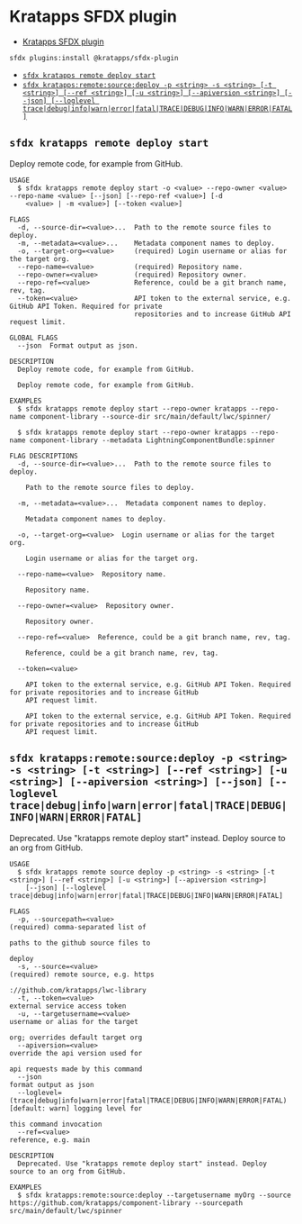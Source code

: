 # Kratapps SFDX plugin

<!-- toc -->

- [Kratapps SFDX plugin](#kratapps-sfdx-plugin)
<!-- tocstop -->

<!-- install -->

```shell
sfdx plugins:install @kratapps/sfdx-plugin
```

<!-- commands -->

- [`sfdx kratapps remote deploy start`](#sfdx-kratapps-remote-deploy-start)
- [`sfdx kratapps:remote:source:deploy -p <string> -s <string> [-t <string>] [--ref <string>] [-u <string>] [--apiversion <string>] [--json] [--loglevel trace|debug|info|warn|error|fatal|TRACE|DEBUG|INFO|WARN|ERROR|FATAL]`](#sfdx-kratappsremotesourcedeploy--p-string--s-string--t-string---ref-string--u-string---apiversion-string---json---loglevel-tracedebuginfowarnerrorfataltracedebuginfowarnerrorfatal)

## `sfdx kratapps remote deploy start`

Deploy remote code, for example from GitHub.

```
USAGE
  $ sfdx kratapps remote deploy start -o <value> --repo-owner <value> --repo-name <value> [--json] [--repo-ref <value>] [-d
    <value> | -m <value>] [--token <value>]

FLAGS
  -d, --source-dir=<value>...  Path to the remote source files to deploy.
  -m, --metadata=<value>...    Metadata component names to deploy.
  -o, --target-org=<value>     (required) Login username or alias for the target org.
  --repo-name=<value>          (required) Repository name.
  --repo-owner=<value>         (required) Repository owner.
  --repo-ref=<value>           Reference, could be a git branch name, rev, tag.
  --token=<value>              API token to the external service, e.g. GitHub API Token. Required for private
                               repositories and to increase GitHub API request limit.

GLOBAL FLAGS
  --json  Format output as json.

DESCRIPTION
  Deploy remote code, for example from GitHub.

  Deploy remote code, for example from GitHub.

EXAMPLES
  $ sfdx kratapps remote deploy start --repo-owner kratapps --repo-name component-library --source-dir src/main/default/lwc/spinner/

  $ sfdx kratapps remote deploy start --repo-owner kratapps --repo-name component-library --metadata LightningComponentBundle:spinner

FLAG DESCRIPTIONS
  -d, --source-dir=<value>...  Path to the remote source files to deploy.

    Path to the remote source files to deploy.

  -m, --metadata=<value>...  Metadata component names to deploy.

    Metadata component names to deploy.

  -o, --target-org=<value>  Login username or alias for the target org.

    Login username or alias for the target org.

  --repo-name=<value>  Repository name.

    Repository name.

  --repo-owner=<value>  Repository owner.

    Repository owner.

  --repo-ref=<value>  Reference, could be a git branch name, rev, tag.

    Reference, could be a git branch name, rev, tag.

  --token=<value>

    API token to the external service, e.g. GitHub API Token. Required for private repositories and to increase GitHub
    API request limit.

    API token to the external service, e.g. GitHub API Token. Required for private repositories and to increase GitHub
    API request limit.
```

## `sfdx kratapps:remote:source:deploy -p <string> -s <string> [-t <string>] [--ref <string>] [-u <string>] [--apiversion <string>] [--json] [--loglevel trace|debug|info|warn|error|fatal|TRACE|DEBUG|INFO|WARN|ERROR|FATAL]`

Deprecated. Use "kratapps remote deploy start" instead. Deploy source to an org from GitHub.

```
USAGE
  $ sfdx kratapps remote source deploy -p <string> -s <string> [-t <string>] [--ref <string>] [-u <string>] [--apiversion <string>]
    [--json] [--loglevel trace|debug|info|warn|error|fatal|TRACE|DEBUG|INFO|WARN|ERROR|FATAL]

FLAGS
  -p, --sourcepath=<value>                                                          (required) comma-separated list of
                                                                                    paths to the github source files to
                                                                                    deploy
  -s, --source=<value>                                                              (required) remote source, e.g. https
                                                                                    ://github.com/kratapps/lwc-library
  -t, --token=<value>                                                               external service access token
  -u, --targetusername=<value>                                                      username or alias for the target
                                                                                    org; overrides default target org
  --apiversion=<value>                                                              override the api version used for
                                                                                    api requests made by this command
  --json                                                                            format output as json
  --loglevel=(trace|debug|info|warn|error|fatal|TRACE|DEBUG|INFO|WARN|ERROR|FATAL)  [default: warn] logging level for
                                                                                    this command invocation
  --ref=<value>                                                                     reference, e.g. main

DESCRIPTION
  Deprecated. Use "kratapps remote deploy start" instead. Deploy source to an org from GitHub.

EXAMPLES
  $ sfdx kratapps:remote:source:deploy --targetusername myOrg --source https://github.com/kratapps/component-library --sourcepath src/main/default/lwc/spinner
```

<!-- commandsstop -->
